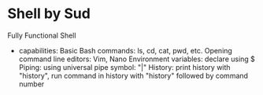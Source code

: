 # Shell by Sud
Fully Functional Shell
- capabilities:
    Basic Bash commands: ls, cd, cat, pwd, etc.
    Opening command line editors: Vim, Nano
    Environment variables: declare using $
    Piping: using universal pipe symbol: "|"
    History: print history with "history", run command in history with "history" followed by command number
